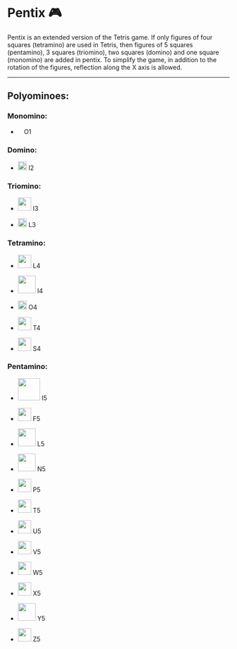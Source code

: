 # Pentix :video_game:
Pentix is an extended version of the Tetris game. If only figures of four squares (tetramino) are used in Tetris,
 then figures of 5 squares (pentamino), 3 squares (triomino), two squares (domino) and one square (monomino) are added in pentix.
 To simplify the game, in addition to the rotation of the figures, reflection along the X axis is allowed.
 ___
 ## Polyominoes:
 ### Monomino:
  + <p> <img src="https://user-images.githubusercontent.com/107583021/174074395-ecf9378c-f81a-47f6-aad6-a2c4ab8ebdbc.svg" width="10"/>  O1</p>
### Domino:
 + <p> <img src="https://user-images.githubusercontent.com/107583021/174079513-a33afb98-5216-4af7-af96-e352b9807b7a.svg" width="20"/>  I2</p>
  ### Triomino:
+ <p> <img src="https://user-images.githubusercontent.com/107583021/174079713-8e73a511-9065-49a7-8b46-15fe62b60d69.svg" width="30"/>  I3</p>
+ <p> <img src="https://user-images.githubusercontent.com/107583021/174079733-60ff23c2-6e38-4825-b5ca-f1e3cc139d51.svg" width="20"/>  L3</p>

 ### Tetramino:
 + <p> <img src="https://user-images.githubusercontent.com/107583021/174081893-a9dbf79c-fcd0-4771-b003-71df10b408ed.svg" width="30"/>  L4</p>
 + <p> <img src="https://user-images.githubusercontent.com/107583021/174081657-a829ab01-fe6e-43f5-9cdf-a8842f0785bf.svg" width="40"/>  I4</p>
 + <p> <img src="https://user-images.githubusercontent.com/107583021/174081706-56437c25-9a55-45eb-8ba3-f801e5454f43.svg" width="20"/>  O4</p>
 + <p> <img src="https://user-images.githubusercontent.com/107583021/174081770-44617d23-3b71-4a59-9e2b-f2163f52537e.svg" width="30"/>  T4</p>
 + <p> <img src="https://user-images.githubusercontent.com/107583021/174081823-18b51aa2-a791-4260-b476-78f403760f32.svg" width="30"/>  S4</p>
  ### Pentamino:
 + <p> <img src="https://user-images.githubusercontent.com/107583021/174084464-e342238f-7a99-494d-ac39-92c14c259fc9.svg" width="50"/>  I5</p>
 + <p> <img src="https://user-images.githubusercontent.com/107583021/174084463-a2bc7df5-92c0-4680-8b86-4574533c2380.svg" width="30"/>  F5</p>
 + <p> <img src="https://user-images.githubusercontent.com/107583021/174084459-ab455345-0bc6-46eb-acfe-41f404a301dd.svg" width="40"/>  L5</p>
 + <p> <img src="https://user-images.githubusercontent.com/107583021/174084457-03f6d00e-bc90-45d4-b502-7cf8f41ebc28.svg" width="40"/>  N5</p>
 + <p> <img src="https://user-images.githubusercontent.com/107583021/174084456-1b583c76-507e-43b9-83b3-69a3ee4bc6ba.svg" width="30"/>  P5</p>
 + <p> <img src="https://user-images.githubusercontent.com/107583021/174084455-b485c9e0-e9ab-4864-9fd0-ad67b0fd0155.svg" width="30"/>  T5</p>
 + <p> <img src="https://user-images.githubusercontent.com/107583021/174084452-1e8af8b0-bc70-4908-b37f-e4f316033849.svg" width="30"/>  U5</p>
 + <p> <img src="https://user-images.githubusercontent.com/107583021/174084447-2169cc97-62f3-4668-a6bd-4bc6015c891b.svg" width="30"/>  V5</p>
 + <p> <img src="https://user-images.githubusercontent.com/107583021/174084446-2350fd1b-591d-407a-93c0-ebf89e1508b6.svg" width="30"/>  W5</p>
 + <p> <img src="https://user-images.githubusercontent.com/107583021/174084445-dc8791a1-596e-4a26-a8de-eb176ef33050.svg" width="30"/>  X5</p>
 + <p> <img src="https://user-images.githubusercontent.com/107583021/174084444-c58beec2-5c1a-42c4-b989-c20aecf784a8.svg" width="40"/>  Y5</p>
 + <p> <img src="https://user-images.githubusercontent.com/107583021/174084440-e83552c6-57cb-4ff1-8a35-19b318956329.svg" width="30"/>  Z5</p>
